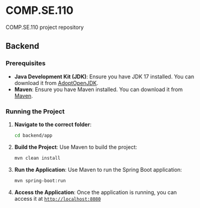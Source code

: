 # COMP.SE.110

COMP.SE.110 project repository

## Backend

### Prerequisites

- **Java Development Kit (JDK)**: Ensure you have JDK 17 installed. You can download it from [AdoptOpenJDK](https://adoptopenjdk.net/).
- **Maven**: Ensure you have Maven installed. You can download it from [Maven](https://maven.apache.org/download.cgi).

### Running the Project

1. **Navigate to the correct folder**:

   ```sh
   cd backend/app
   ```

2. **Build the Project**:
   Use Maven to build the project:

   ```sh
   mvn clean install
   ```

3. **Run the Application**:
   Use Maven to run the Spring Boot application:

   ```sh
   mvn spring-boot:run
   ```

4. **Access the Application**:
   Once the application is running, you can access it at [`http://localhost:8080`](localhost:8080)
